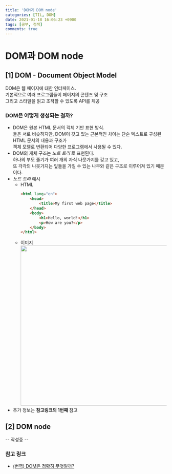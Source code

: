 ```yaml
---
title: 'DOM과 DOM node'
categories: [TIL, DOM]
date: 2021-01-18 16:06:23 +0900
tags: [공부, 검색]
comments: true
---
```


# DOM과 DOM node

## [1] DOM - Document Object Model
DOM은 웹 페이지에 대한 인터페이스.   
기본적으로 여러 프로그램들이 페이지의 콘텐츠 및 구조   
그리고 스타일을 읽고 조작할 수 있도록 API를 제공

### DOM은 어떻게 생성되는 걸까?
- DOM은 원본 HTML 문서의 객체 기반 표현 방식.   
    둘은 서로 비슷하지만, DOM이 갖고 있는 근본적인 차이는 
    단순 텍스트로 구성된 HTML 문서의 내용과 구조가   
    객체 모델로 변환되어 다양한 프로그램에서 사용될 수 있다.
- DOM의 개체 구조는 _노트 트리_ 로 표현된다.   
    하나의 부모 줄기가 여러 개의 자식 나뭇가지를 갖고 있고,   
    또 각각의 나뭇가지는 잎들을 가질 수 있는 나무와 같은 구조로 이루어져 있기 때문이다.
- _노드 트리_ 예시
    - HTML
        ```html
        <html lang="en">
            <head>
                <title>My first web page</title>
            </head>    
            <body>
                <h1>Hello, world!</h1>
                <p>How are you?</p>
            </body>
        </html>
        ```
    - 이미지   
        <img src="https://user-images.githubusercontent.com/33610315/107915579-160be800-6fa8-11eb-8d43-2d2d26fa44d6.png" width="500"/>
- 추가 정보는 **참고링크의 1번째** 참고

## [2] DOM node
-- 작성중 --

### **참고 링크**
- [(번역) DOM은 정확히 무엇일까?](https://wit.nts-corp.com/2019/02/14/5522)
